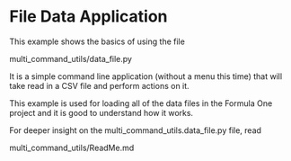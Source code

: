 # File Data Application

This example shows the basics of using the file 

multi_command_utils/data_file.py

It is a simple command line application (without a menu this time) that will take read in a CSV file and perform actions on it. 

This example is used for loading all of the data files in the Formula One project and it is good to understand how it works. 

For deeper insight on the multi_command_utils.data_file.py file, read 

multi_command_utils/ReadMe.md